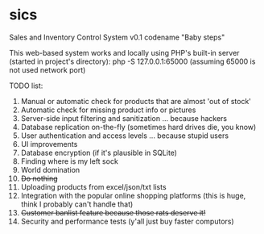 # sics
Sales and Inventory Control System v0.1 codename "Baby steps"


This web-based system works and locally using PHP's built-in server (started in project's directory):
php -S 127.0.0.1:65000 (assuming 65000 is not used network port)


TODO list:
1. Manual or automatic check for products that are almost 'out of stock'
2. Automatic check for missing product info or pictures
3. Server-side input filtering and sanitization ... because hackers
4. Database replication on-the-fly (sometimes hard drives die, you know)
5. User authentication and access levels ... because stupid users
6. UI improvements
7. Database encryption (if it's plausible in SQLite)
8. Finding where is my left sock
9. World domination
10. ~~Do nothing~~
11. Uploading products from excel/json/txt lists
12. Integration with the popular online shopping platforms (this is huge, think I probably can't handle that)
13. ~~Customer banlist feature because those rats deserve it!~~
14. Security and performance tests (y'all just buy faster computors)
